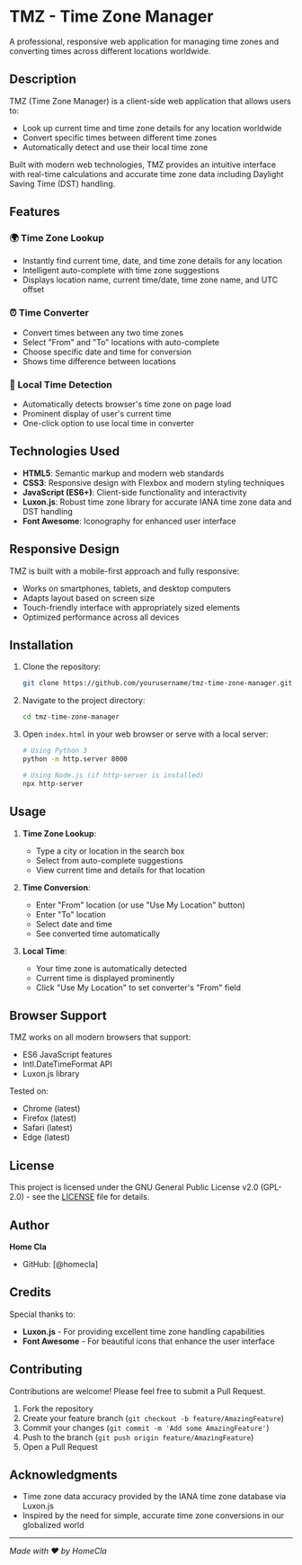 # TMZ - Time Zone Manager

A professional, responsive web application for managing time zones and converting times across different locations worldwide.

## Description

TMZ (Time Zone Manager) is a client-side web application that allows users to:
- Look up current time and time zone details for any location worldwide
- Convert specific times between different time zones
- Automatically detect and use their local time zone

Built with modern web technologies, TMZ provides an intuitive interface with real-time calculations and accurate time zone data including Daylight Saving Time (DST) handling.

## Features

### 🌍 Time Zone Lookup
- Instantly find current time, date, and time zone details for any location
- Intelligent auto-complete with time zone suggestions
- Displays location name, current time/date, time zone name, and UTC offset

### ⏰ Time Converter
- Convert times between any two time zones
- Select "From" and "To" locations with auto-complete
- Choose specific date and time for conversion
- Shows time difference between locations

### 📍 Local Time Detection
- Automatically detects browser's time zone on page load
- Prominent display of user's current time
- One-click option to use local time in converter

## Technologies Used

- **HTML5**: Semantic markup and modern web standards
- **CSS3**: Responsive design with Flexbox and modern styling techniques
- **JavaScript (ES6+)**: Client-side functionality and interactivity
- **Luxon.js**: Robust time zone library for accurate IANA time zone data and DST handling
- **Font Awesome**: Iconography for enhanced user interface

## Responsive Design

TMZ is built with a mobile-first approach and fully responsive:
- Works on smartphones, tablets, and desktop computers
- Adapts layout based on screen size
- Touch-friendly interface with appropriately sized elements
- Optimized performance across all devices

## Installation

1. Clone the repository:
   ```bash
   git clone https://github.com/yourusername/tmz-time-zone-manager.git
   ```

2. Navigate to the project directory:
   ```bash
   cd tmz-time-zone-manager
   ```

3. Open `index.html` in your web browser or serve with a local server:
   ```bash
   # Using Python 3
   python -m http.server 8000
   
   # Using Node.js (if http-server is installed)
   npx http-server
   ```

## Usage

1. **Time Zone Lookup**:
   - Type a city or location in the search box
   - Select from auto-complete suggestions
   - View current time and details for that location

2. **Time Conversion**:
   - Enter "From" location (or use "Use My Location" button)
   - Enter "To" location
   - Select date and time
   - See converted time automatically

3. **Local Time**:
   - Your time zone is automatically detected
   - Current time is displayed prominently
   - Click "Use My Location" to set converter's "From" field

## Browser Support

TMZ works on all modern browsers that support:
- ES6 JavaScript features
- Intl.DateTimeFormat API
- Luxon.js library

Tested on:
- Chrome (latest)
- Firefox (latest)
- Safari (latest)
- Edge (latest)

## License

This project is licensed under the GNU General Public License v2.0 (GPL-2.0) - see the [LICENSE](LICENSE) file for details.

## Author

**Home Cla**
- GitHub: [@homecla]

## Credits

Special thanks to:
- **Luxon.js** - For providing excellent time zone handling capabilities
- **Font Awesome** - For beautiful icons that enhance the user interface

## Contributing

Contributions are welcome! Please feel free to submit a Pull Request.

1. Fork the repository
2. Create your feature branch (`git checkout -b feature/AmazingFeature`)
3. Commit your changes (`git commit -m 'Add some AmazingFeature'`)
4. Push to the branch (`git push origin feature/AmazingFeature`)
5. Open a Pull Request

## Acknowledgments

- Time zone data accuracy provided by the IANA time zone database via Luxon.js
- Inspired by the need for simple, accurate time zone conversions in our globalized world

---

*Made with ❤️ by HomeCla*
